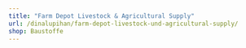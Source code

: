 ```yaml
---
title: "Farm Depot Livestock & Agricultural Supply"
url: /dinalupihan/farm-depot-livestock-und-agricultural-supply/
shop: Baustoffe
---
```

